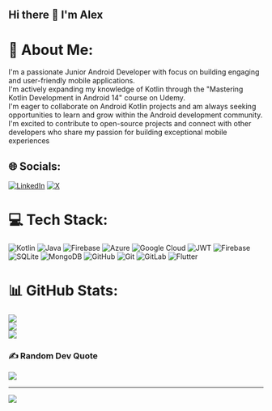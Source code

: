 ## Hi there 👋 I'm Alex

# 💫 About Me:
I'm a passionate Junior Android Developer with  focus on building engaging and user-friendly mobile applications.<br>I'm actively expanding my knowledge of Kotlin through the "Mastering Kotlin Development in Android 14" course on Udemy.<br>I'm eager to collaborate on Android Kotlin projects and am always seeking opportunities to learn and grow within the Android development community.<br>I'm excited to contribute to open-source projects and connect with other developers who share my passion for building exceptional mobile experiences <br>


## 🌐 Socials:
[![LinkedIn](https://img.shields.io/badge/LinkedIn-%230077B5.svg?logo=linkedin&logoColor=white)](https://linkedin.com/in/www.linkedin.com/in/alex-m-624484172) [![X](https://img.shields.io/badge/X-black.svg?logo=X&logoColor=white)](https://x.com/https://x.com/Alex_AndroidDev) 

# 💻 Tech Stack:
![Kotlin](https://img.shields.io/badge/kotlin-%237F52FF.svg?style=for-the-badge&logo=kotlin&logoColor=white) ![Java](https://img.shields.io/badge/java-%23ED8B00.svg?style=for-the-badge&logo=openjdk&logoColor=white) ![Firebase](https://img.shields.io/badge/firebase-%23039BE5.svg?style=for-the-badge&logo=firebase) ![Azure](https://img.shields.io/badge/azure-%230072C6.svg?style=for-the-badge&logo=microsoftazure&logoColor=white) ![Google Cloud](https://img.shields.io/badge/GoogleCloud-%234285F4.svg?style=for-the-badge&logo=google-cloud&logoColor=white) ![JWT](https://img.shields.io/badge/JWT-black?style=for-the-badge&logo=JSON%20web%20tokens) ![Firebase](https://img.shields.io/badge/firebase-a08021?style=for-the-badge&logo=firebase&logoColor=ffcd34) ![SQLite](https://img.shields.io/badge/sqlite-%2307405e.svg?style=for-the-badge&logo=sqlite&logoColor=white) ![MongoDB](https://img.shields.io/badge/MongoDB-%234ea94b.svg?style=for-the-badge&logo=mongodb&logoColor=white) ![GitHub](https://img.shields.io/badge/github-%23121011.svg?style=for-the-badge&logo=github&logoColor=white) ![Git](https://img.shields.io/badge/git-%23F05033.svg?style=for-the-badge&logo=git&logoColor=white) ![GitLab](https://img.shields.io/badge/gitlab-%23181717.svg?style=for-the-badge&logo=gitlab&logoColor=white) ![Flutter](https://img.shields.io/badge/Flutter-%2302569B.svg?style=for-the-badge&logo=Flutter&logoColor=white)
# 📊 GitHub Stats:
![](https://github-readme-stats.vercel.app/api?username=AlexMoyo98&theme=dark&hide_border=false&include_all_commits=false&count_private=true)<br/>
![](https://github-readme-streak-stats.herokuapp.com/?user=AlexMoyo98&theme=dark&hide_border=false)<br/>
![](https://github-readme-stats.vercel.app/api/top-langs/?username=AlexMoyo98&theme=dark&hide_border=false&include_all_commits=false&count_private=true&layout=compact)

### ✍️ Random Dev Quote
![](https://quotes-github-readme.vercel.app/api?type=horizontal&theme=radical)

---
[![](https://visitcount.itsvg.in/api?id=AlexMoyo98&icon=0&color=0)](https://visitcount.itsvg.in)

<!-- Proudly created with GPRM ( https://gprm.itsvg.in ) -->
